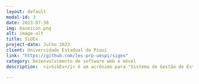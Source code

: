 ```yaml
---
layout: default
modal-id: 3
date: 2023-07-30
img: baseicon.png
alt: image-alt
title: SiGEx
project-date: Julho 2023
client: Universidade Estadual do Piauí
link: "https://github.com/les-prp-uespi/sigex"
category: Desenvolvimento de software web e móvel
description:  <i>SiGEx</i> é um acrônimo para "Sistema de Gestão de Extensão da UESPI". O sistema de software permite a comunidade do campus gerenciar eventos locais e emitir certificados, bem como criar grupos de interesse e associar eles. O código do aplicativo e do site do SiGEx está disponível <a href="https://github.com/les-prp-uespi/sigex">SiGEx@GitHub</a>.

---
```

